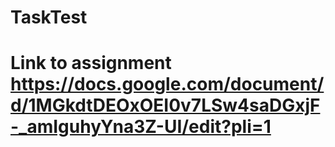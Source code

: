 # TaskTest
# Link to assignment https://docs.google.com/document/d/1MGkdtDEOxOEI0v7LSw4saDGxjF-_amIguhyYna3Z-UI/edit?pli=1
